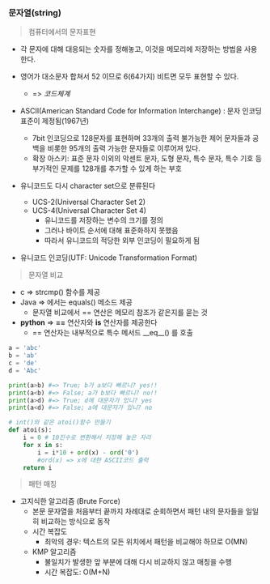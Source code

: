 ### 문자열(string)

> 컴퓨터에서의 문자표현

* 각 문자에 대해 대응되는 숫자를 정해놓고, 이것을 메모리에 저장하는 방법을 사용한다.
* 영어가 대소문자 합쳐서 52 이므로 6(64가지) 비트면 모두 표현할 수 있다.
  * => *코드체계*
* ASCII(American Standard Code for Information Interchange) : 문자 인코딩 표준이 제정됨(1967년)
  * 7bit 인코딩으로 128문자를 표현하며 33개의 출력 불가능한 제어 문자들과 공백을 비롯한 95개의 출력 가능한 문자들로 이루어져 있다.
  * 확장 아스키: 표준 문자 이외의 악센트 문자, 도형 문자, 특수 문자, 특수 기호 등 부가적인 문제를 128개를 추가할 수 있게 하는 부호

* 유니코드도 다시 character set으로 분류된다
  * UCS-2(Universal Character Set 2)
  * UCS-4(Universal Character Set 4)
    * 유니코드를 저장하는 변수의 크기를 정의
    * 그러나 바이트 순서에 대해 표준화하지 못했음
    * 따라서 유니코드의 적당한 외부 인코딩이 필요하게 됨

* 유니코드 인코딩(UTF: Unicode Transformation Format)



> 문자열 비교

* c => strcmp() 함수를 제공
* Java => 에서는 equals() 메소드 제공
  * 문자열 비교에서 == 연산은 메모리 참조가 같은지를 묻는 것
* **python** => **==** 연산자와 **is** 연산자를 제공한다
  * == 연산자는 내부적으로 특수 메서드 __eq\_\_() 를 호출


```python
a = 'abc'
b = 'ab'
c = 'de'
d = 'Abc'

print(a>b) #=> True; b가 a보다 빠르니? yes!! 
print(a<b) #=> False; a가 b보다 빠르니? no!!
print(a>d) #=> True; d에 대문자가 있니? yes
print(a<d) #=> False; a에 대문자가 있니? no
```



```python
# int()와 같은 atoi()함수 만들기
def atoi(s):
    i = 0 # 10진수로 변환해서 저장해 놓은 자리
    for x in s:
        i = i*10 + ord(x) - ord('0')
        #ord(x) => x에 대한 ASCII코드 출력
    return i
```



> 패턴 매칭

* 고지식한 알고리즘 (Brute Force)
  * 본문 문자열을 처음부터 끝까지 차례대로 순회하면서 패턴 내의 문자들을 일일히 비교하는 방식으로 동작
  * 시간 복잡도
    * 최악의 경우: 텍스트의 모든 위치에서 패턴을 비교해야 하므로 O(MN)
  * KMP 알고리즘
    * 불일치가 발생한 앞 부분에 대해 다시 비교하지 않고 매칭을 수행
    * 시간 복잡도: O(M+N)